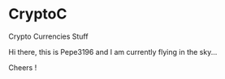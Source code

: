 # CryptoC
Crypto Currencies Stuff

Hi there, this is Pepe3196 and I am currently flying in the sky...

Cheers !
